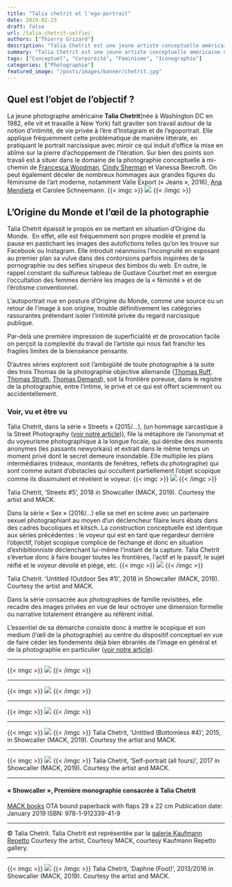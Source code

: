 ```yaml
---
title: "Talia chetrit et l'ego-portrait"
date: 2019-02-23
draft: false
url: /talia-chetrit-selfie/
authors: ["Thierry Grizard"]
description: "Talia Chetrit est une jeune artiste conceptuelle américaine qui fait de l'image photographiée et de l'objectif qui la capture le centre de sa démarche"
summary: "Talia Chetrit est une jeune artiste conceptuelle américaine qui fait de l'image photographiée et de l'objectif qui la capture le centre de sa démarche"
tags: ["Conceptuel", "Corporéité", "Féminisme", "Iconographie"]
categories: ["Photographie"]
featured_image: "/posts/images/banner/chetrit.jpg"
---
```

## Quel est l’objet de l’objectif ?

La jeune photographe américaine **Talia Chetrit**(née à Washington DC en 1982, elle vit et travaille à New York) fait graviter son travail autour de la notion d’intimité, de vie privée à l’ère d’Instagram et de l’egoportrait. Elle applique fréquemment cette problématique de manière littérale, en pratiquant le portrait narcissique avec miroir ce qui induit d’office la mise en abîme sur la pierre d’achoppement de l’itération. Sur bien des points son travail est à situer dans le domaine de la photographie conceptuelle à mi-chemin de [Francesca Woodman](/francesca-woodman/), [Cindy Sherman](/cindy-sherman-picture-generation/) et Vanessa Beecroft. On peut également déceler de nombreux hommages aux grandes figures du féminisme de l’art moderne, notamment Valie Export (« Jeans », 2016), [Ana Mendieta](/ana-mendieta-body-art/) et Carolee Schneemann.
{{< imgc >}}
![](/posts/images/chetrit/talia-chetrit_photography-19.jpg)
{{< /imgc >}}

## L’Origine du Monde et l’œil de la photographie

Talia Chetrit épaissit le propos en se mettant en situation d’Origine du Monde.  En effet, elle est fréquemment son propre modèle et prend la pause en pastichant les images des autofictions telles qu’on les trouve sur Facebook ou Instagram. Elle introduit néanmoins l’incongruité en exposant au premier plan sa vulve dans des contorsions parfois inspirées de la pornographie ou des selfies sirupeux des bimbos du web. En outre, le rappel constant du sulfureux tableau de Gustave Courbet met en exergue l’occultation des femmes derrière les images de la « féminité » et de l’érotisme conventionnel.

L’autoportrait nue en posture d’Origine du Monde, comme une source ou un retour de l’image à son origine, trouble définitivement les catégories rassurantes prétendant isoler l’intimité privée du regard narcissique publique.

Par-delà une première impression de superficialité et de provocation facile on perçoit la complexité du travail de l’artiste qui nous fait franchir les fragiles limites de la bienséance pensante.

D’autres séries explorent soit l’ambigüité de toute photographie à la suite des trois Thomas de la photographie objective allemande ([Thomas Ruff](/thomas-ruff/), [Thomas Struth](/thomas-struth-photographie-objective/), [Thomas Demand](/thomas-demand-photography-and-models/)), soit la frontière poreuse, dans le registre de la photographie, entre l’intime, le privé et ce qui est offert sciemment ou accidentellement.

### Voir, vu et être vu

Talia Chetrit, dans la série « Streets » (2015/…), (un hommage sarcastique à la Street Photography ([voir notre article](/vivian-maier-street-photography/))), file la métaphore de l’anonymat et du voyeurisme photographique à la longue focale, qui dérobe des moments anonymes (les passants newyorkais) et extrait dans le même temps un moment privé dont le secret demeure insondable. Elle multiplie les plans intermédiaires (rideaux, montants de fenêtres, reflets du photographe) qui sont comme autant d’obstacles qui occultent partiellement l’objet scopique comme ils dissimulent et révèlent le voyeur.
{{< imgc >}}
![](/posts/images/chetrit/talia-chetrit_mackbooks_showcaller.007.jpg)
{{< /imgc >}}

Talia Chetrit, ‘Streets #5’, 2018 in Showcaller (MACK, 2019). Courtesy the artist and MACK.

Dans la série « Sex » (2016/…) elle se met en scène avec un partenaire sexuel photographiant au moyen d’un déclencheur filaire leurs ébats dans des cadres bucoliques et kitsch. La construction conceptuelle est identique aux séries précédentes : le voyeur qui est en tant que regardeur derrière l’objectif, l’objet scopique complice de l’échange et donc en situation d’exhibitionniste déclenchant lui-même l’instant de la capture. Talia Chetrit s’évertue donc à faire bouger toutes les frontières, l’actif et le passif, le sujet réifié et le voyeur dévoilé et piégé, etc.
{{< imgc >}}
![](/posts/images/chetrit/talia-chetrit_photography-81.jpg)
{{< /imgc >}}

Talia Chetrit. ‘Untitled (Outdoor Sex #1)’, 2018 in Showcaller (MACK, 2019). Courtesy the artist and MACK.

Dans la série consacrée aux photographies de famille revisitées, elle recadre des images privées en vue de leur octroyer une dimension formelle ou narrative totalement étrangère au référent initial.

L’essentiel de sa démarche consiste donc à mettre le scopique et son medium (l’œil de la photographie) au centre du dispositif conceptuel en vue de faire céder les fondements déjà bien ébranlés de l’image en général et de la photographie en particulier ([voir notre article](/photographie-et-art-contemporain/)).

---
{{< imgc >}}
![](/posts/images/chetrit/talia-chetrit_photography-15.jpg)
{{< /imgc >}}

---
{{< imgc >}}
![](/posts/images/chetrit/talia-chetrit_photography-16.jpg) 
{{< /imgc >}}

---
{{< imgc >}}
![](/posts/images/chetrit/talia-chetrit_photography-17.jpg)
{{< /imgc >}}

---
{{< imgc >}}
![](/posts/images/chetrit/talia-chetrit_mackbooks_showcaller.002.jpg)
{{< /imgc >}}
Talia Chetrit, ‘Untitled (Bottomless #4)’, 2015, in Showcaller (MACK, 2019). Courtesy the artist and MACK.

---
{{< imgc >}}
![](/posts/images/chetrit/talia-chetrit_mackbooks_showcaller.004.jpg)
{{< /imgc >}}
Talia Chetrit, ‘Self-portrait (all fours)’, 2017 in Showcaller (MACK, 2019). Courtesy the artist and MACK.

---

#### « Showcaller », Première monographie consacrée à Talia Chetrit

[MACK books](https://mackbooks.co.uk/?ref=artefields.net)
OTA bound paperback with flaps
29 x 22 cm
Publication date: January 2019
ISBN: 978-1-912339-41-9

---
© Talia Chetrit.
Talia Chetrit est représentée par la [galerie Kaufmann Repetto](http://www.kaufmannrepetto.com/)
Courtesy the artist, Courtesy MACK, courtesy Kaufmann Repetto gallery.

---
{{< imgc >}}
![](/posts/images/chetrit/talia-chetrit_mackbooks_showcaller.001.jpg)
{{< /imgc >}}
Talia Chetrit, ‘Daphne (Foot)’, 2013/2016 in Showcaller (MACK, 2019). Courtesy the artist and MACK.